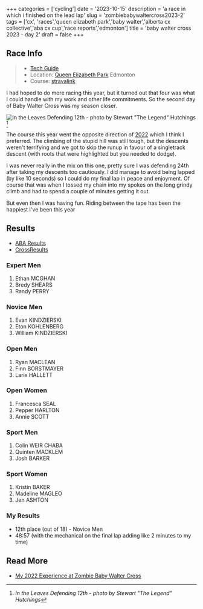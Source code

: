 +++
categories = ['cycling']
date = '2023-10-15'
description = 'a race in which i finished on the lead lap'
slug = 'zombiebabywaltercross2023-2'
tags = ['cx', 'races','queen elizabeth park','baby walter','alberta cx collective','aba cx cup','race reports','edmonton']
title = 'baby walter cross 2023 - day 2'
draft = false
+++
## Race Info

> * [Tech Guide](https://www.ertc.org/bwcx) 
> * Location: [Queen Elizabeth Park](../queenelizabethpark/) Edmonton
> * Course: [stravalink](http://www.strava.com/segments/35674332)

I had hoped to do more racing this year, but it turned out that four was what I could handle with my work and other life commitments. So the second day of Baby Walter Cross was my season closer.

![In the Leaves Defending 12th - photo by Stewart "The Legend" Hutchings](/babywalter23_leaves.jpg "In the Leaves Defending 12th")[^1]

[^1]: *In the Leaves Defending 12th - photo by Stewart "The Legend" Hutchings*

The course this year went the opposite direction of [2022](../zombiebabywaltercross2022/) which I think I preferred. The climbing of the stupid hill was still tough, but the descents weren't terrifying and we got to skip the runup in favour of a singletrack descent (with roots that were highlighted but you needed to dodge).

I was never really in the mix on this one, pretty sure I was defending 24th after taking my descents too cautiously. I did manage to avoid being lapped (by like 10 seconds) so I could do my final lap in peace and enjoyment. Of course that was when I tossed my chain into my spokes on the long grindy climb and had to spend a couple of minutes getting it out.

But even then I was having fun. Riding between the tape has been the happiest I've been this year

## Results

* [ABA Results](https://zone4.ca/race/2023-10-15/97a11ff0/results)
* [CrossResults](https://www.crossresults.com/race/11892)

### Expert Men

1. Ethan MCGHAN
2. Bredy SHEARS
3. Randy PERRY

### Novice Men

1. Evan KINDZIERSKI
2. Eton KOHLENBERG
3. William KINDZIERSKI

### Open Men

1. Ryan MACLEAN
2. Finn BORSTMAYER
3. Larix HALLETT

### Open Women

1. Francesca SEAL
2. Pepper HARLTON
3. Annie SCOTT

### Sport Men

1. Colin WEIR CHABA
2. Quinten MACKLEM
3. Josh BARKER

### Sport Women

1. Kristin BAKER
2. Madeline MAGLEO
3. Jen ASHTON

### My Results

* 12th place (out of 18) - Novice Men
* 48:57 (with the mechanical on the final lap adding like 2 minutes to my time)

## Read More

* [My 2022 Experience at Zombie Baby Walter Cross](../zombiebabywaltercross2022)